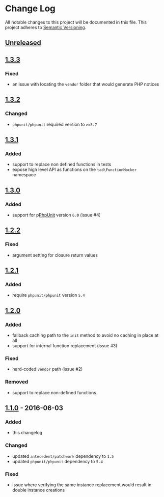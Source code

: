 # Change Log
All notable changes to this project will be documented in this file.
This project adheres to [Semantic Versioning](http://semver.org/).

## [Unreleased][unreleased]

## [1.3.3]
### Fixed
- an issue with locating the `vendor` folder that would generate PHP notices

## [1.3.2]
### Changed
- `phpunit/phpunit` required version to `>=5.7`

## [1.3.1]
### Added
- support to replace non defined functions in tests
- expose high level API as functions on the `tad\FunctionMocker` namespace

## [1.3.0]
### Added
- support for p[PhpUnit](https://phpunit.de/ "PHPUnit  The PHP Testing Framework")  version `6.0` (issue #4)

## [1.2.2]
### Fixed
- argument setting for closure return values

## [1.2.1]
### Added
- require `phpunit/phpunit` version `5.4`

## [1.2.0]
### Added 
- fallback caching path to the `init` method to avoid no caching in place at all
- support for internal function replacement (issue #3)

### Fixed
- hard-coded `vendor` path (issue #2)

### Removed
- support to replace non-defined functions

## [1.1.0] - 2016-06-03
### Added
- this changelog

### Changed
- updated `antecedent/patchwork` dependency to `1.5`
- updated `phpunit/phpunit` dependency to `5.4`

### Fixed
- issue where verifying the same instance replacement would result in double instance creations

[unreleased]: https://github.com/lucatume/function-mocker/compare/1.3.3...HEAD
[1.3.3]: https://github.com/lucatume/function-mocker/compare/1.3.2...v1.3.3
[1.3.2]: https://github.com/lucatume/function-mocker/compare/1.3.1...v1.3.2
[1.3.1]: https://github.com/lucatume/function-mocker/compare/1.3.0...v1.3.1
[1.3.0]: https://github.com/lucatume/function-mocker/compare/1.2.2...v1.3.0
[1.2.2]: https://github.com/lucatume/function-mocker/compare/1.2.1...v1.2.2
[1.2.1]: https://github.com/lucatume/function-mocker/compare/1.2.0...v1.2.1
[1.2.0]: https://github.com/lucatume/function-mocker/compare/1.1.0...v1.2.0
[1.1.0]: https://github.com/lucatume/function-mocker/compare/1.0.5...v1.1.0
